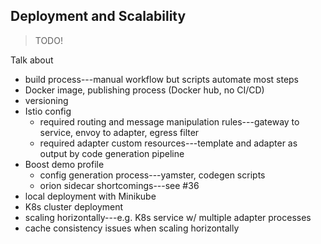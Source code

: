 Deployment and Scalability
--------------------------
> TODO!

Talk about

* build process---manual workflow but scripts automate most steps
* Docker image, publishing process (Docker hub, no CI/CD)
* versioning
* Istio config
    * required routing and message manipulation rules---gateway to
      service, envoy to adapter, egress filter
    * required adapter custom resources---template and adapter as
      output by code generation pipeline
* Boost demo profile
    * config generation process---yamster, codegen scripts
    * orion sidecar shortcomings---see #36
* local deployment with Minikube
* K8s cluster deployment
* scaling horizontally---e.g. K8s service w/ multiple adapter processes
* cache consistency issues when scaling horizontally

